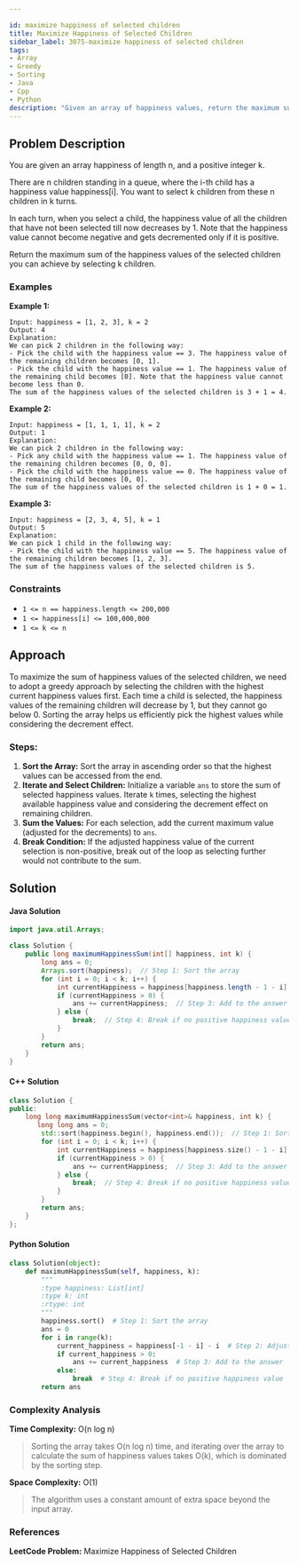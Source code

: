 ```yaml
---

id: maximize happiness of selected children
title: Maximize Happiness of Selected Children
sidebar_label: 3075-maximize happiness of selected children
tags:
- Array
- Greedy
- Sorting
- Java
- Cpp
- Python
description: "Given an array of happiness values, return the maximum sum of happiness values by selecting k children."
---
```


## Problem Description

You are given an array happiness of length n, and a positive integer k.

There are n children standing in a queue, where the i-th child has a happiness value happiness[i]. You want to select k children from these n children in k turns.

In each turn, when you select a child, the happiness value of all the children that have not been selected till now decreases by 1. Note that the happiness value cannot become negative and gets decremented only if it is positive.

Return the maximum sum of the happiness values of the selected children you can achieve by selecting k children.

### Examples

**Example 1:**
```
Input: happiness = [1, 2, 3], k = 2  
Output: 4  
Explanation:  
We can pick 2 children in the following way:
- Pick the child with the happiness value == 3. The happiness value of the remaining children becomes [0, 1].
- Pick the child with the happiness value == 1. The happiness value of the remaining child becomes [0]. Note that the happiness value cannot become less than 0.  
The sum of the happiness values of the selected children is 3 + 1 = 4.
```

**Example 2:**
```
Input: happiness = [1, 1, 1, 1], k = 2  
Output: 1  
Explanation:  
We can pick 2 children in the following way:
- Pick any child with the happiness value == 1. The happiness value of the remaining children becomes [0, 0, 0].
- Pick the child with the happiness value == 0. The happiness value of the remaining child becomes [0, 0].  
The sum of the happiness values of the selected children is 1 + 0 = 1.
```
**Example 3:**

```
Input: happiness = [2, 3, 4, 5], k = 1  
Output: 5  
Explanation:  
We can pick 1 child in the following way:
- Pick the child with the happiness value == 5. The happiness value of the remaining children becomes [1, 2, 3].  
The sum of the happiness values of the selected children is 5.
```

### Constraints

- `1 <= n == happiness.length <= 200,000`
- `1 <= happiness[i] <= 100,000,000`
- `1 <= k <= n`


## Approach

To maximize the sum of happiness values of the selected children, we need to adopt a greedy approach by selecting the children with the highest current happiness values first. Each time a child is selected, the happiness values of the remaining children will decrease by 1, but they cannot go below 0. Sorting the array helps us efficiently pick the highest values while considering the decrement effect.

### Steps:

1. **Sort the Array:** Sort the array in ascending order so that the highest values can be accessed from the end.
2. **Iterate and Select Children:** Initialize a variable `ans` to store the sum of selected happiness values. Iterate `k` times, selecting the highest available happiness value and considering the decrement effect on remaining children.
3. **Sum the Values:** For each selection, add the current maximum value (adjusted for the decrements) to `ans`.
4. **Break Condition:** If the adjusted happiness value of the current selection is non-positive, break out of the loop as selecting further would not contribute to the sum.

## Solution

#### Java Solution

```java
import java.util.Arrays;

class Solution {
    public long maximumHappinessSum(int[] happiness, int k) {
        long ans = 0;
        Arrays.sort(happiness);  // Step 1: Sort the array
        for (int i = 0; i < k; i++) {
            int currentHappiness = happiness[happiness.length - 1 - i] - i;  // Step 2: Adjust for decrement
            if (currentHappiness > 0) {
                ans += currentHappiness;  // Step 3: Add to the answer
            } else {
                break;  // Step 4: Break if no positive happiness value
            }
        }
        return ans;
    }
}
```

#### C++ Solution

```cpp
class Solution {
public:
    long long maximumHappinessSum(vector<int>& happiness, int k) {
       long long ans = 0;
        std::sort(happiness.begin(), happiness.end());  // Step 1: Sort the array
        for (int i = 0; i < k; i++) {
            int currentHappiness = happiness[happiness.size() - 1 - i] - i;  // Step 2: Adjust for decrement
            if (currentHappiness > 0) {
                ans += currentHappiness;  // Step 3: Add to the answer
            } else {
                break;  // Step 4: Break if no positive happiness value
            }
        }
        return ans; 
    }
};
```

#### Python Solution

```python
class Solution(object):
    def maximumHappinessSum(self, happiness, k):
        """
        :type happiness: List[int]
        :type k: int
        :rtype: int
        """
        happiness.sort()  # Step 1: Sort the array
        ans = 0
        for i in range(k):
            current_happiness = happiness[-1 - i] - i  # Step 2: Adjust for decrement
            if current_happiness > 0:
                ans += current_happiness  # Step 3: Add to the answer
            else:
                break  # Step 4: Break if no positive happiness value
        return ans
```

### Complexity Analysis

**Time Complexity:** O(n log n)
> Sorting the array takes O(n log n) time, and iterating over the array to calculate the sum of happiness values takes O(k), which is dominated by the sorting step.

**Space Complexity:** O(1)
> The algorithm uses a constant amount of extra space beyond the input array.

### References
**LeetCode Problem:** Maximize Happiness of Selected Children
